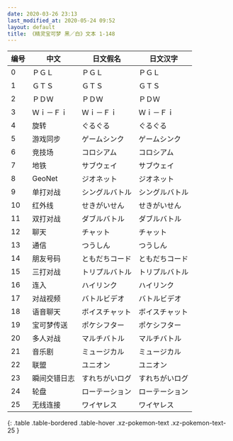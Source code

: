 ```yaml
---
date: 2020-03-26 23:13
last_modified_at: 2020-05-24 09:52
layout: default
title: 《精灵宝可梦 黑／白》文本 1-148
---
```

| 编号 | 中文 | 日文假名 | 日文汉字 |
| ---- | ---- | ---- | --- |
| 0 | ＰＧＬ | ＰＧＬ | ＰＧＬ |
| 1 | ＧＴＳ | ＧＴＳ | ＧＴＳ |
| 2 | ＰＤＷ | ＰＤＷ | ＰＤＷ |
| 3 | Ｗｉ－Ｆｉ | Ｗｉ－Ｆｉ | Ｗｉ－Ｆｉ |
| 4 | 旋转 | ぐるぐる | ぐるぐる |
| 5 |  游戏同步 | ゲームシンク | ゲームシンク |
| 6 | 竞技场 | コロシアム | コロシアム |
| 7 | 地铁 | サブウェイ | サブウェイ |
| 8 | GeoNet  | ジオネット | ジオネット |
| 9 | 单打对战 | シングルバトル | シングルバトル |
| 10 | 红外线 | せきがいせん | せきがいせん |
| 11 | 双打对战 | ダブルバトル | ダブルバトル |
| 12 | 聊天 | チャット | チャット |
| 13 | 通信 | つうしん | つうしん |
| 14 | 朋友号码 | ともだちコード | ともだちコード |
| 15 | 三打对战 | トリプルバトル | トリプルバトル |
| 16 | 连入 | ハイリンク | ハイリンク |
| 17 | 对战视频 | バトルビデオ | バトルビデオ |
| 18 | 语音聊天 | ボイスチャット | ボイスチャット |
| 19 | 宝可梦传送 | ポケシフター | ポケシフター |
| 20 | 多人对战 | マルチバトル | マルチバトル |
| 21 | 音乐剧 | ミュージカル | ミュージカル |
| 22 | 联盟 | ユニオン | ユニオン |
| 23 | 瞬间交错日志 | すれちがいログ | すれちがいログ |
| 24 | 轮盘 | ローテーション | ローテーション |
| 25 | 无线连接 | ワイヤレス | ワイヤレス |
{: .table .table-bordered .table-hover .xz-pokemon-text .xz-pokemon-text-25 }